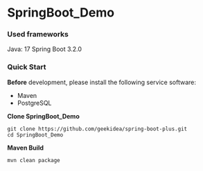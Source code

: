 # SpringBoot_Demo

### Used frameworks 

Java: 17
Spring Boot 3.2.0

### Quick Start 

**Before** development, please install the following service software:
- Maven
- PostgreSQL 

**Clone SpringBoot_Demo**

```
git clone https://github.com/geekidea/spring-boot-plus.git
cd SpringBoot_Demo
```

**Maven Build**

```mvn clean package```

